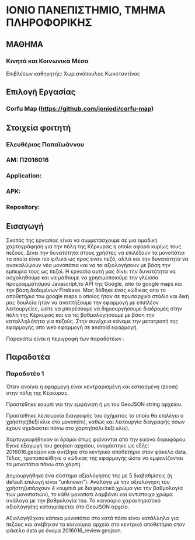 # ΙΟΝΙΟ ΠΑΝΕΠΙΣΤΗΜΙΟ, ΤΜΗΜΑ ΠΛΗΡΟΦΟΡΙΚΗΣ 

## ΜΑΘΗΜΑ
### Κινητά και Κοινωνικά Μέσα  
Επιβλέπων καθηγητής: Χωριανόπουλος Κωνσταντίνος  

## Επιλογή Εργασίας   
### Corfu Map (https://github.com/ioniodi/corfu-map)
## Στοιχεία φοιτητή  
### Ελευθέριος Παπαϊωάννου  
### ΑΜ: Π2016016  
### Application:
### APK:
### Repository: 
 
 ## Εισαγωγή
Σκοπός της εργασίας είναι να συμμετάσχουμε σε μια ομαδική χαρτογράφηση για την πόλη της Κέρκυρας η οποία αφορά κυρίως τους πεζούς. Δίνει την δυνατότητα στους χρήστες να επιλέξουν τα μονοπάτια τα οποία είναι πιο φιλικά ως προς έναν πεζό, αλλά και την δυνατότητα να ανακαλύψουν νέα μονοπάτια και να τα αξιολογήσουν με βάση την εμπειρία τους ως πεζοί. Η εργασία αυτή μας δίνει την δυνατότητα να ασχοληθούμε και να μάθουμε να χρησιμοποιούμε την γλώσσα προγραμματισμού Javascript,το API της Google, απο το google maps και την βάση δεδομένων Firebase. Μας δόθηκε ένας κώδικας απο το αποθετήριο του google maps ο οποίος ήταν σε πρωταρχικό στάδιο και δική μας δουλεία ήταν να αναπτήξουμε την εφαρμογή με επιπλέον λειτουργείες, ώστε να μπορέσουμε να δημιουργήσουμε διαδρομές στην πόλη της Κέρκυρας και να τις βαθμολογήσουμε με βάση την καταλληλότητα για πεζούς. Στην συνέχεια κάναμε την μετατροπή της εφαρμογής απο web εφαρμογή σε android εφαρμογή.

Παρακάτω είναι η περιγραφή των παραδοτέων :

## Παραδοτέα
### Παραδοτέο 1  
Όταν ανοίγει η εφαρμογή είναι κεντραρισμένη και εστιασμένη (zoom) στην πόλη της Κέρκυρας.  

Προστέθηκε κουμπί για την εμφάνιση ή μη του GeoJSON string αρχείου.  

Προστέθηκε λειτουργία διαγραφής του σχήματος το οποίο θα επιλέγει ο χρήστης(δεξί κλικ στο μονοπάτι), καθώς και λειτουργία διαγραφής όσων έχουν σχεδιαστεί πάνω στο χάρτη(πάλι δεξί κλίκ).   

Χαρτογραφήθηκαν οι δρόμοι όπως φαίνονται από την εικόνα δορυφόρου. Εγινε εξαγωγή του geojson αρχείου, ονομάστηκε ως εξής: 2016016.geojson και ανέβηκε στο κεντρικό αποθετήριο στον φάκελο data. Τέλος, τροποποιείθηκε ο κώδικας της εφαρμογής ώστε να εμφανίζονται τα μονοπάτια πάνω στο χάρτη.

Δημιουργήθηκε ένα σύστημα αξιολόγησης της με 5 διαβαθμίσεις (η default επιλογή είναι "unknown"). Ανάλογα με την αξιολόγηση του χρήστη(υπάρχουν 4 κουμπιά με διαφορετικό χρώμα για την βαθμολογία των μονοπατιών), το κάθε μονοπάτι λαμβάνει και αντίστοιχο χρώμα ανάλογα με την βαθμολογία του. Το καινούριο χαρακτηριστικό αξιολόγησης καταγράφεται στο GeoJSON αρχείο.  

Αξιολογήθηκαν κάποια μονοπάτια στο κατά πόσο είναι κατάλληλα για πεζούς και ανέβηκαν τα καινούρια αρχεία στο κεντρικό αποθετήριο στον φάκελο data με όνομα 2016016_review.geojson.  

